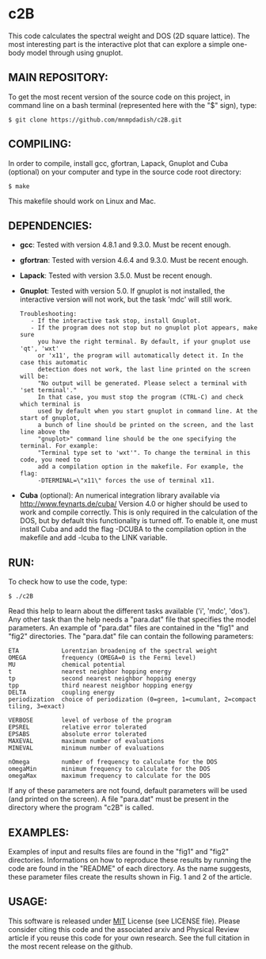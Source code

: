 # c2B

This code calculates the spectral weight and DOS (2D square lattice).
The most interesting part is the interactive plot that can explore 
a simple one-body model through using gnuplot.


## MAIN REPOSITORY:

To get the most recent version of the source code on this project,
in command line on a bash terminal (represented here with the "$" sign), type:

```
$ git clone https://github.com/mnmpdadish/c2B.git
```

## COMPILING:

In order to compile, install gcc, gfortran, Lapack, Gnuplot and 
Cuba (optional) on your computer and type in the source code 
root directory:

```
$ make
```

This makefile should work on Linux and Mac.


## DEPENDENCIES:

+ **gcc**: Tested with version 4.8.1 and 9.3.0. Must be recent enough.

+ **gfortran**: Tested with version 4.6.4 and 9.3.0. Must be recent enough.

+ **Lapack**: Tested with version 3.5.0. Must be recent enough.

+ **Gnuplot**: Tested with version 5.0. If gnuplot is not installed, the 
               interactive version will not work, but the task 'mdc' will still work.

      Troubleshooting:
         - If the interactive task stop, install Gnuplot.
         - If the program does not stop but no gnuplot plot appears, make sure 
           you have the right terminal. By default, if your gnuplot use 'qt', 'wxt' 
           or 'x11', the program will automatically detect it. In the case this automatic 
           detection does not work, the last line printed on the screen will be:
           "No output will be generated. Please select a terminal with 'set terminal'."
           In that case, you must stop the program (CTRL-C) and check which terminal is 
           used by default when you start gnuplot in command line. At the start of gnuplot, 
           a bunch of line should be printed on the screen, and the last line above the 
           "gnuplot>" command line should be the one specifying the terminal. For example: 
           "Terminal type set to 'wxt'". To change the terminal in this code, you need to 
           add a compilation option in the makefile. For example, the flag: 
           -DTERMINAL=\"x11\" forces the use of terminal x11.
           

+ **Cuba** (optional): An numerical integration library available via http://www.feynarts.de/cuba/
                       Version 4.0 or higher should be used to work and compile correctly.
                       This is only required in the calculation of the DOS, but by default
                       this functionality is turned off. To enable it, one must install
                       Cuba and add the flag -DCUBA to the compilation option in the makefile
                       and add -lcuba to the LINK variable.

## RUN:

To check how to use the code, type:

```
$ ./c2B
```

Read this help to learn about the different tasks available ('i', 'mdc', 'dos').
Any other task than the help needs a "para.dat" file that specifies the model 
parameters. An example of "para.dat" files are contained in the "fig1" and 
"fig2" directories. The "para.dat" file can contain the following parameters:

```
ETA            Lorentzian broadening of the spectral weight
OMEGA          frequency (OMEGA=0 is the Fermi level)
MU             chemical potential
t              nearest neighbor hopping energy
tp             second nearest neighbor hopping energy
tpp            third nearest neighbor hopping energy
DELTA          coupling energy
periodization  choice of periodization (0=green, 1=cumulant, 2=compact tiling, 3=exact)

VERBOSE        level of verbose of the program
EPSREL         relative error tolerated
EPSABS         absolute error tolerated
MAXEVAL        maximum number of evaluations
MINEVAL        minimum number of evaluations

nOmega         number of frequency to calculate for the DOS
omegaMin       minimum frequency to calculate for the DOS
omegaMax       maximum frequency to calculate for the DOS
```

If any of these parameters are not found, default parameters will be used 
(and printed on the screen). A file "para.dat" must be present in the 
directory where the program "c2B" is called. 


## EXAMPLES:

Examples of input and results files are found in the "fig1" and "fig2"
directories. Informations on how to reproduce these results by running 
the code are found in the "README" of each directory. As the name suggests,
these parameter files create the results shown in Fig. 1 and 2 of the 
article.


## USAGE:

This software is released under [MIT](https://choosealicense.com/licenses/mit/) 
License (see LICENSE file). Please consider citing this code and the associated 
arxiv and Physical Review article if you reuse this code for your own research.
See the full citation in the most recent release on the github.

